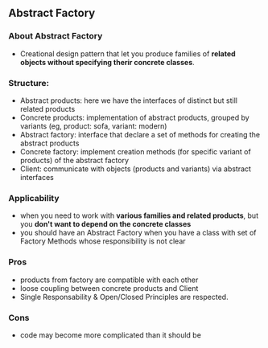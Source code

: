 ## Abstract Factory
### About Abstract Factory
* Creational design pattern that let you produce families of **related objects without specifying therir concrete classes**.
### Structure: 
  - Abstract products: here we have the interfaces of distinct but still related products 
  - Concrete products: implementation of abstract products, grouped by variants (eg, product: sofa, variant: modern)
  - Abstract factory: interface that declare a set of methods for creating the abstract products
  - Concrete factory: implement creation methods (for specific variant of products) of the abstract factory 
  - Client: communicate with objects (products and variants) via abstract interfaces
### Applicability
  - when you need to work with **various families and related products**, but you **don't want to depend on the concrete classes**
  - you should have an Abstract Factory when you have a class with set of Factory Methods whose responsibility is not clear
### Pros
  - products from factory are compatible with each other
  - loose coupling between concrete products and Client
  - Single Responsability & Open/Closed Principles are respected.
### Cons
  - code may become more complicated than it should be
